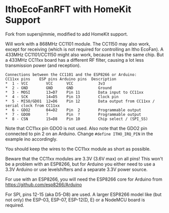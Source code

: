 # IthoEcoFanRFT with HomeKit Support
Fork from supersjimmie, modified to add HomeKit support.

Will work with a 868MHz CC1101 module.
The CC1150 may also work, except for receiving (which is not required for controlling an Itho EcoFan).
A 433MHz CC1101/CC1150 might also work, because it has the same chip. But a 433MHz CC11xx board has a different RF filter, causing a lot less transmission power (and reception).
```
Connections between the CC1101 and the ESP8266 or Arduino:
CC11xx pins    ESP pins Arduino pins  Description
*  1 - VCC        VCC      VCC           3v3
*  2 - GND        GND      GND           Ground
*  3 - MOSI       13=D7    Pin 11        Data input to CC11xx
*  4 - SCK        14=D5    Pin 13        Clock pin
*  5 - MISO/GDO1  12=D6    Pin 12        Data output from CC11xx / serial clock from CC11xx
*  6 - GDO2       04=D2    Pin  2        Programmable output
*  7 - GDO0       ?        Pin  ?        Programmable output
*  8 - CSN        15=D8    Pin 10        Chip select / (SPI_SS)
```
Note that CC11xx pin GDO0 is not used.
Also note that the GDO2 pin connected to pin 2 on an Arduino. Change ```#define ITHO_IRQ_PIN``` in the example ino accordingly.

You should keep the wires to the CC11xx module as short as possible.

Beware that the CC11xx modules are 3.3V (3.6V max) on all pins!
This won't be a problem with an ESP8266, but for Arduino you either need to use a 3.3V Arduino or use levelshifters and a separate 3.3V power source.

For use with an ESP8266, you will need the ESP8266 core for Arduino from https://github.com/esp8266/Arduino

For SPI, pins 12-15 (aka D5-D8) are used. 
A larger ESP8266 model like (but not only) the ESP-03, ESP-07, ESP-12(D, E) or a NodeMCU board is required.
